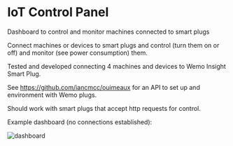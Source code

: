 # IoT Control Panel
Dashboard to control and monitor machines connected to smart plugs

Connect machines or devices to smart plugs and control (turn them on or off) and monitor (see power consumption) them.

Tested and developed connecting 4 machines and devices to Wemo Insight Smart Plug.

See https://github.com/iancmcc/ouimeaux for an API to set up and environment with Wemo plugs.

Should work with smart plugs that accept http requests for control.

Example dashboard (no connections established):

![dashboard](https://github.com/javierb07/IoT_Control_Panel/Example_Panel.jpg)

